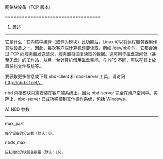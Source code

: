 网络块设备（TCP 版本）

==================================

1) 概述

-----------

它是什么：在内核中编译（或作为模块）此功能后，Linux 可以将远程服务器用作其块设备之一。因此，每次客户端计算机想要读取，例如 /dev/nb0 时，它都会通过 TCP 向服务器发送请求，服务器将回复读取的数据。这可用于磁盘空间低（甚至无盘）的工作站，从另一台计算机借用磁盘空间。与 NFS 不同，可以在其上放置任何文件系统等。

要获取更多信息或下载 nbd-client 和 nbd-server 工具，请访问 http://nbd.sf.net/。

nbd 内核模块只需安装在客户端系统上，因为 nbd-server 完全在用户空间中。实际上，nbd-server 已成功移植到其他操作系统，包括 Windows。

A) NBD 参数

-----------------

max_part

    每个设备的分区数（默认：0）。

nbds_max

    应初始化的块设备数量（默认：16）。